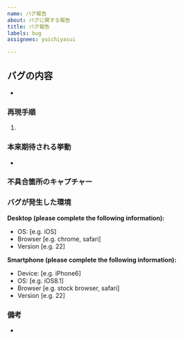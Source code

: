 ```yaml
---
name: バグ報告
about: バグに関する報告
title: バグ報告
labels: bug
assignees: yuichiyasui

---
```


## バグの内容

-

### 再現手順

1.

### 本来期待される挙動

-

### 不具合箇所のキャプチャー

### バグが発生した環境

**Desktop (please complete the following information):**

- OS: [e.g. iOS]
- Browser [e.g. chrome, safari]
- Version [e.g. 22]

**Smartphone (please complete the following information):**

- Device: [e.g. iPhone6]
- OS: [e.g. iOS8.1]
- Browser [e.g. stock browser, safari]
- Version [e.g. 22]

### 備考

-
